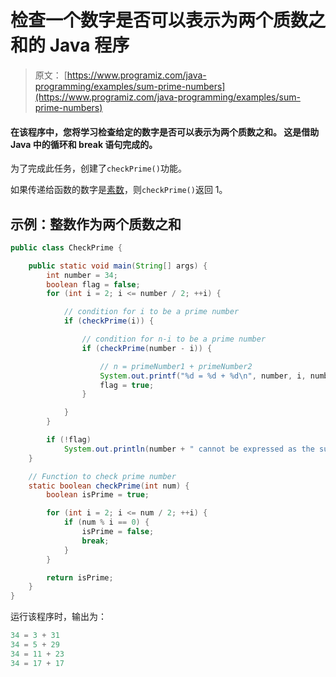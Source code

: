 # 检查一个数字是否可以表示为两个质数之和的 Java 程序

> 原文： [https://www.programiz.com/java-programming/examples/sum-prime-numbers](https://www.programiz.com/java-programming/examples/sum-prime-numbers)

#### 在该程序中，您将学习检查给定的数字是否可以表示为两个质数之和。 这是借助 Java 中的循环和 break 语句完成的。

为了完成此任务，创建了`checkPrime()`功能。

如果传递给函数的数字是[素数](/java-programming/examples/prime-number "Check prime number in Java programming")，则`checkPrime()`返回 1。

## 示例：整数作为两个质数之和

```java
public class CheckPrime {

    public static void main(String[] args) {
        int number = 34;
        boolean flag = false;
        for (int i = 2; i <= number / 2; ++i) {

            // condition for i to be a prime number
            if (checkPrime(i)) {

                // condition for n-i to be a prime number
                if (checkPrime(number - i)) {

                    // n = primeNumber1 + primeNumber2
                    System.out.printf("%d = %d + %d\n", number, i, number - i);
                    flag = true;
                }

            }
        }

        if (!flag)
            System.out.println(number + " cannot be expressed as the sum of two prime numbers.");
    }

    // Function to check prime number
    static boolean checkPrime(int num) {
        boolean isPrime = true;

        for (int i = 2; i <= num / 2; ++i) {
            if (num % i == 0) {
                isPrime = false;
                break;
            }
        }

        return isPrime;
    }
}
```

运行该程序时，输出为：

```java
34 = 3 + 31
34 = 5 + 29
34 = 11 + 23
34 = 17 + 17
```